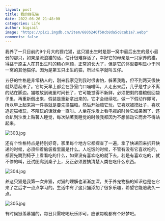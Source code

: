 ```yaml
---
layout: post
title: 我的狸花猫
date: 2022-06-26 21:48:00
categories: Life
author: bigsail
image: "https://pic1.imgdb.cn/item/680b240f58cb8da5c8cab1a7.webp"
comments: false
---
```

我养了一只目前约9个月大的狸花猫，这只猫出生时是那一窝中最后出生的最小最弱的那只，如果是流浪猫的话，估计很难存活了，幸好它的母亲是一只家养的猫。得益于原主人在其出生时的精心照顾，正常的长大了，但是它的体型要明显小于同一窝的其他猫仔。因为是第五只出生的猫，所以名字就叫五仔。

五仔的性格是非常粘人的，刚来我家见到我时很害怕，躲著我跑，但不到两天很快就熟悉起来了。它每天早上都会在卧室门口喵喵叫，人走出来后，几乎是寸步不离的贴在脚边。猫粮放到碗里时间长了，它可能觉得不新鲜，必须把剩的猫粮倒回袋子里，再重新倒出来，假装是重新拿出来的，它才会继续吃，做一下假动作即可，所以早上起来第一件事就是要先换猫粮。然后开始陪它玩，它喜欢被摸肚子，喜欢追逗猫棒玩，不陪玩的话就会一直叫。人坐在沙发上看电视的时候它如果困了，还会趴到沙发上贴著人睡觉，每次贴著我睡觉的时候我都因为不想惊动它而舍不得站起来。

<!--![](https://ucarecdn.com/ddb87890-3e58-4107-bf28-c7b3bb33a90a/303.webp)-->
![303.jpg](https://img.ksmoe.eu.org/v2/0kTf5Bt.jpeg)

还有个性格特点是特别好奇，家里每个地方它都探查了一遍，拿了快递回来拆开快递的时候，必须伸着脑袋看里面是什么。人吃饭的时候，不管有没有它喜欢吃的，都要先跳到椅子上看看吃的什么，如果没有喜欢吃的就下去，若是有喜欢吃的，就不停的叫，还试图爬到桌子上，反正必须要搞清楚人类在吃什么东西。

<!--![](https://ucarecdn.com/795f8b23-9e9f-4afb-846b-4771229384eb/304.webp)-->
![304.jpg](https://img.ksmoe.eu.org/v2/uSCciKD.jpeg)

养这只猫是我第一次养猫，对猫的理解也渐渐加深，关于养宠物猫的知识也是在它来了之后才一点点学习的。生活中有了这只猫添加了很多乐趣，希望它能陪我久一点。

<!--![](https://ucarecdn.com/034f5fe2-da2b-4aff-866f-f8e416f8738a/305.webp)-->
![305.jpg](https://img.ksmoe.eu.org/v2/OHvj3zL.jpeg)

有时候挺羡慕猫的，每日只需吃喝玩乐即可，应该每晚都有个好梦吧。
